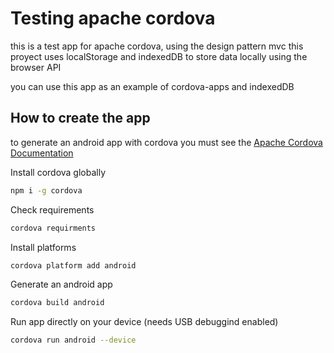 # Testing apache cordova
this is a test app for apache cordova, using the design pattern mvc
this proyect uses localStorage and indexedDB to store data locally using the browser API

you can use this app as an example of cordova-apps and indexedDB

## How to create the app
to generate an android app with cordova you must see the [Apache Cordova Documentation](https://cordova.apache.org/docs/en/latest/)

Install cordova globally
```bash
npm i -g cordova
```
Check requirements
```bash
cordova requirments
```
Install platforms
```bash
cordova platform add android
```
Generate an android app
```bash
cordova build android
```
Run app directly on your device (needs USB debuggind enabled)
```bash
cordova run android --device
```
